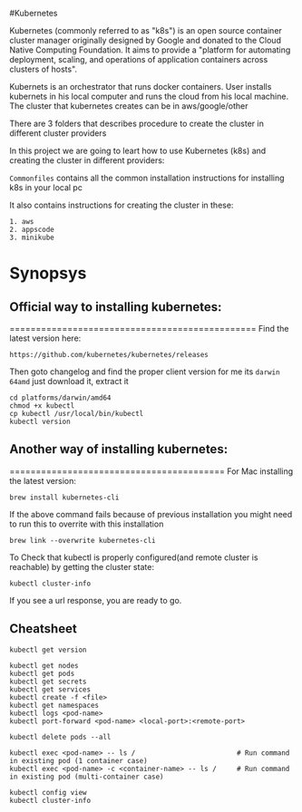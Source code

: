 #Kubernetes

Kubernetes (commonly referred to as "k8s") is an open source container cluster manager originally designed by Google and donated to the Cloud Native Computing Foundation. It aims to provide a "platform for automating deployment, scaling, and operations of application containers across clusters of hosts".

Kubernets is an orchestrator that runs docker containers. User installs kubernets in his local computer and runs the cloud from his local machine. The cluster that kubernetes creates can be in aws/google/other

There are 3 folders that describes procedure to create the cluster in different cluster providers

In this project we are going to leart how to use Kubernetes (k8s) and creating the cluster in different providers:

`Commonfiles` contains all the common installation instructions for installing k8s in your local pc

It also contains instructions for creating the cluster in these:

	1. aws
	2. appscode
	3. minikube


# Synopsys

## Official way to installing kubernetes:
===============================================
Find the latest version here:
```
https://github.com/kubernetes/kubernetes/releases
```

Then goto changelog and find the proper client version for me its `darwin 64amd` just download it, extract it
```
cd platforms/darwin/amd64
chmod +x kubectl
cp kubectl /usr/local/bin/kubectl
kubectl version
```


## Another way of installing kubernetes:
=========================================
For Mac installing the latest version:
```
brew install kubernetes-cli
```

If the above command fails because of previous installation you might need to run this to overrite with this installation
```
brew link --overwrite kubernetes-cli
```

To Check that kubectl is properly configured(and remote cluster is reachable) by getting the cluster state:
```
kubectl cluster-info
```
If you see a url response, you are ready to go.



## Cheatsheet
```
kubectl get version

kubectl get nodes
kubectl get pods
kubectl get secrets
kubectl get services
kubectl create -f <file>
kubectl get namespaces
kubectl logs <pod-name> 
kubectl port-forward <pod-name> <local-port>:<remote-port>

kubectl delete pods --all

kubectl exec <pod-name> -- ls /                         # Run command in existing pod (1 container case)
kubectl exec <pod-name> -c <container-name> -- ls /     # Run command in existing pod (multi-container case)

kubectl config view
kubectl cluster-info
```